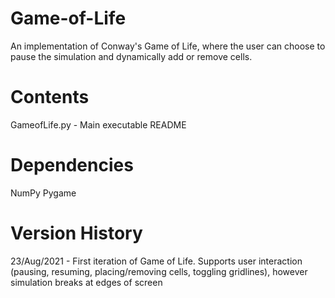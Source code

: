 # Game-of-Life
An implementation of Conway's Game of Life, where the user can choose to pause the simulation and dynamically add or remove cells.

# Contents
GameofLife.py - Main executable
README

# Dependencies
NumPy
Pygame

# Version History
23/Aug/2021 - First iteration of Game of Life. Supports user interaction (pausing, resuming, placing/removing cells, toggling gridlines), however simulation breaks at edges of screen
